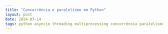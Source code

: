 ```yaml
---
title: "Concorrência e paralelismo em Python"
layout: post
date: 2024-07-14
tags: python asyncio threading multiprocessing concorrência paralelismo
---
```


